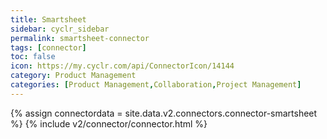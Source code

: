 ```yaml
---
title: Smartsheet
sidebar: cyclr_sidebar
permalink: smartsheet-connector
tags: [connector]
toc: false
icon: https://my.cyclr.com/api/ConnectorIcon/14144
category: Product Management
categories: [Product Management,Collaboration,Project Management]
---
```

{% assign connectordata = site.data.v2.connectors.connector-smartsheet %}
{% include v2/connector/connector.html %}	
